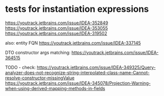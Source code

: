 # tests for instantiation expressions


https://youtrack.jetbrains.com/issue/IDEA-352849
https://youtrack.jetbrains.com/issue/IDEA-353055
https://youtrack.jetbrains.com/issue/IDEA-319502

also: entity FQN 
https://youtrack.jetbrains.com/issue/IDEA-337145

DTO constructor args matching:
https://youtrack.jetbrains.com/issue/IDEA-364515

TODO - check:
https://youtrack.jetbrains.com/issue/IDEA-349325/Query-analyzer-does-not-recognize-string-interpolated-class-name-Cannot-resolve-constructor-missingValue
https://youtrack.jetbrains.com/issue/IDEA-345078/Projection-Warning-when-using-derived-mapping-methods-in-fields